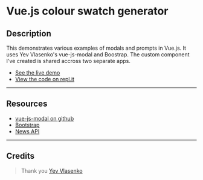 # Vue.js colour swatch generator

## Description
This demonstrates various examples of modals and prompts in Vue.js. It uses Yev Vlasenko's vue-js-modal and Boostrap. The custom component I've created is shared accross two separate apps.

+ [See the live demo](https://vue-rgb-sliders-and-colour-swatches--rjlevy.repl.co/) 
+ [View the code on repl.it](https://repl.it/@rjlevy/Vue-rgb-sliders-and-colour-swatches) 

--- 

## Resources
+  [vue-js-modal on github](https://github.com/euvl/vue-js-modal/blob/master/README.md) 
+ [Bootstrap](https://getbootstrap.com)
+ [News API](https://newsapi.org/) 

--- 

## Credits
> Thank you [Yev Vlasenko](https://github.com/euvl)
